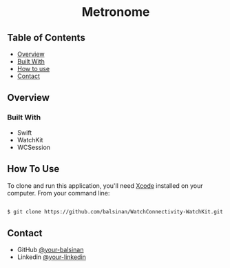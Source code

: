 



<h1 align="center">Metronome</h1>




## Table of Contents

- [Overview](#overview)
- [Built With](#built-with)
- [How to use](#how-to-use)
- [Contact](#contact)

<!-- OVERVIEW -->

## Overview


### Built With


- Swift
- WatchKit
- WCSession


## How To Use

To clone and run this application, you'll need  [Xcode](https://developer.apple.com/xcode/) installed on your computer. From your command line:

```bash

$ git clone https://github.com/balsinan/WatchConnectivity-WatchKit.git


```

## Contact

- GitHub [@your-balsinan](https://github.com/balsinan)
- Linkedin [@your-linkedin](https://www.linkedin.com/in/sinan-bal-b231421b3/)

